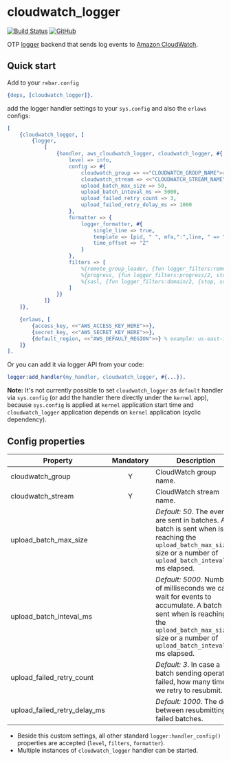 # cloudwatch_logger

[![Build Status](https://app.travis-ci.com/silviucpp/cloudwatch_logger.svg?branch=main)](https://travis-ci.com/github/silviucpp/cloudwatch_logger)
[![GitHub](https://img.shields.io/github/license/silviucpp/cloudwatch_logger)](https://github.com/silviucpp/cloudwatch_logger/blob/master/LICENSE)

OTP [logger][1] backend that sends log events to [Amazon CloudWatch][2].

## Quick start

Add to your `rebar.config`

```erlang
{deps, [cloudwatch_logger]}.
```

add the logger handler settings to your `sys.config` and also the `erlaws` configs:

```erlang
[
    {cloudwatch_logger, [
        {logger,
            [
                {handler, aws_cloudwatch_logger, cloudwatch_logger, #{
                    level => info,
                    config => #{
                        cloudwatch_group => <<"CLOUDWATCH_GROUP_NAME">>,
                        cloudwatch_stream => <<"CLOUDWATCH_STREAM_NAME">>,
                        upload_batch_max_size => 50,
                        upload_batch_inteval_ms => 5000,
                        upload_failed_retry_count => 3,
                        upload_failed_retry_delay_ms => 1000
                    },
                    formatter => {
                        logger_formatter, #{
                            single_line => true,
                            template => [pid, " ", mfa,":",line, " => ", msg],
                            time_offset => "Z"
                        }
                    },
                    filters => [
                        %{remote_group_leader, {fun logger_filters:remote_gl/2, stop}},
                        %{progress, {fun logger_filters:progress/2, stop}},
                        %{sasl, {fun logger_filters:domain/2, {stop, sub, [otp, sasl]}}}
                    ]
                }}
            ]}
    ]},

    {erlaws, [
        {access_key, <<"AWS_ACCESS_KEY_HERE">>},
        {secret_key, <<"AWS_SECRET_KEY_HERE">>},
        {default_region, <<"AWS_DEFAULT_REGION">>} % example: us-east-1
    ]}
].

```

Or you can add it via logger API from your code:

```erlang
logger:add_handler(my_handler, cloudwatch_logger, #{...}).
```

**Note:** It's not currently possible to set `cloudwatch_logger` as `default` handler via `sys.config` (or add the handler there directly under the `kernel` app),
because `sys.config` is applied at `kernel` application start time and `cloudwatch_logger` application depends on `kernel` application (cyclic dependency). 

## Config properties

| Property                     | Mandatory | Description                                                                                                                                                                                          |
|------------------------------|:---------:|------------------------------------------------------------------------------------------------------------------------------------------------------------------------------------------------------|
| cloudwatch_group             |     Y     | CloudWatch group name.                                                                                                                                                                               |                                                                                                                                                                                  |
| cloudwatch_stream            |     Y     | CloudWatch stream name.                                                                                                                                                                              |
| upload_batch_max_size        |           | *Default: 50*. The events are sent in batches. A batch is sent when is reaching the `upload_batch_max_size` size or a number of `upload_batch_inteval_ms` ms elapsed.                                |
| upload_batch_inteval_ms      |           | *Default: 5000*. Number of milliseconds we can wait for events to accumulate. A batch is sent when is reaching the `upload_batch_max_size` size or a number of `upload_batch_inteval_ms` ms elapsed. |
| upload_failed_retry_count    |           | *Default: 3*. In case a batch sending operation failed, how many times we retry to resubmit.                                                                                                         |
| upload_failed_retry_delay_ms |           | *Default: 1000*. The delay between resubmitting failed batches.                                                                                                                                      |

- Beside this custom settings, all other standard `logger:handler_config()` properties are accepted (`level`, `filters`, `formatter`).
- Multiple instances of `cloudwatch_logger` handler can be started. 

[1]:https://www.erlang.org/doc/apps/kernel/logger_chapter.html
[2]:https://docs.aws.amazon.com/cloudwatch/

